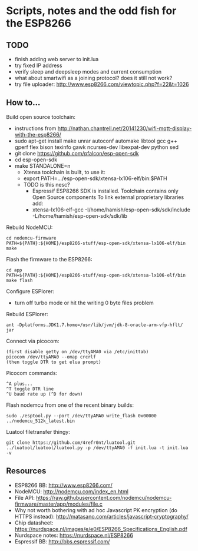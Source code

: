 Scripts, notes and the odd fish for the ESP8266
===

## TODO

- finish adding web server to init.lua
- try fixed IP address
- verify sleep and deepsleep modes and current consumption
- what about smartwifi as a joining protocol? does it still not work?
- try file uploader: http://www.esp8266.com/viewtopic.php?f=22&t=1026

## How to...

Build open source toolchain:

- instructions from
  http://nathan.chantrell.net/20141230/wifi-mqtt-display-with-the-esp8266/
- sudo apt-get install make unrar autoconf automake libtool gcc g++ gperf flex
  bison texinfo gawk ncurses-dev libexpat-dev python sed
- git clone https://github.com/pfalcon/esp-open-sdk
- cd esp-open-sdk
- make STANDALONE=n
  - Xtensa toolchain is built, to use it:
  - export PATH=.../esp-open-sdk/xtensa-lx106-elf/bin:$PATH
  - TODO is this nesc?
    - Espressif ESP8266 SDK is installed. Toolchain contains only Open Source
      components To link external proprietary libraries add:
    - xtensa-lx106-elf-gcc -I/home/hamish/esp-open-sdk/sdk/include
      -L/home/hamish/esp-open-sdk/sdk/lib

Rebuild NodeMCU:

    cd nodemcu-firmware
    PATH=${PATH}:${HOME}/esp8266-stuff/esp-open-sdk/xtensa-lx106-elf/bin make

Flash the firmware to the ESP8266:

    cd app
    PATH=${PATH}:${HOME}/esp8266-stuff/esp-open-sdk/xtensa-lx106-elf/bin make flash

Configure ESPlorer: 

- turn off turbo mode or hit the writing 0 byte files problem

Rebuild ESPlorer:

    ant -Dplatforms.JDK1.7.home=/usr/lib/jvm/jdk-8-oracle-arm-vfp-hflt/ jar

Connect via picocom:

    (first disable getty on /dev/ttyAMA0 via /etc/inittab)
    picocom /dev/ttyAMA0 --omap crcrlf
    (then toggle DTR to get elua prompt)

Picocom commands:

    ^A plus...
    ^T toggle DTR line
    ^U baud rate up (^D for down)

Flash nodemcu from one of the recent binary builds:

    sudo ./esptool.py --port /dev/ttyAMA0 write_flash 0x00000 ../nodemcu_512k_latest.bin

Luatool filetransfer thingy:

    git clone https://github.com/4refr0nt/luatool.git
    ../luatool/luatool/luatool.py -p /dev/ttyAMA0 -f init.lua -t init.lua -v

## Resources

- ESP8266 BB: http://www.esp8266.com/
- NodeMCU: http://nodemcu.com/index_en.html
- File API:
  https://raw.githubusercontent.com/nodemcu/nodemcu-firmware/master/app/modules/file.c
- Why not worth bothering with ad hoc Javascript PK encryption (do HTTPS
  instead): http://matasano.com/articles/javascript-cryptography/
- Chip datasheet:
  https://nurdspace.nl/images/e/e0/ESP8266_Specifications_English.pdf
- Nurdspace notes: https://nurdspace.nl/ESP8266
- Espressif BB: http://bbs.espressif.com/
